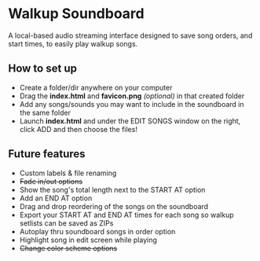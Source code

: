 # Walkup Soundboard
A local-based audio streaming interface designed to save song orders, and start times, to easily play walkup songs. 

## How to set up
- Create a folder/dir anywhere on your computer
- Drag the **index.html** and **favicon.png** _(optional)_ in that created folder
- Add any songs/sounds you may want to include in the soundboard in the same folder
- Launch **index.html** and under the EDIT SONGS window on the right, click ADD and then choose the files!

## Future features
- Custom labels & file renaming
- ~~Fade in/out options~~
- Show the song's total length next to the START AT option
- Add an END AT option
- Drag and drop reordering of the songs on the soundboard
- Export your START AT and END AT times for each song so walkup setlists can be saved as ZIPs
- Autoplay thru soundboard songs in order option
- Highlight song in edit screen while playing
- ~~Change color scheme options~~
